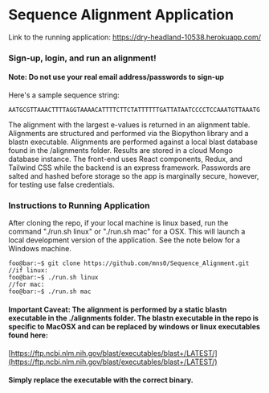 # Sequence Alignment Application

Link to the running application:
[https://dry-headland-10538.herokuapp.com/
](https://dry-headland-10538.herokuapp.com/)


### Sign-up, login, and run an alignment!
#### Note: Do not use your real email address/passwords to sign-up

 
Here's a sample sequence string: 

```
AATGCGTTAAACTTTTAGGTAAAACATTTTCTTCTATTTTTTGATTATAATCCCCTCCAAATGTTAAATG
```
The alignment with the largest e-values is returned in an alignment table. Alignments are structured and performed via the Biopython library and a blastn executable. Alignments are performed against a local blast database found in the /alignments folder. Results are stored in a cloud Mongo database instance. The front-end uses React components, Redux, and Tailwind CSS while the backend is an express framework. Passwords are salted and hashed before storage so the app is marginally secure, however, for testing use false credentials.


### Instructions to Running Application 

After cloning the repo, if your local machine is linux based, run the command "./run.sh linux" or "./run.sh mac" for a OSX. This will launch a local development version of the application. See the note below for a Windows machine. 

```console
foo@bar:~$ git clone https://github.com/mns0/Sequence_Alignment.git
//if linux:
foo@bar:~$ ./run.sh linux
//for mac:
foo@bar:~$ ./run.sh mac
```


#### Important Caveat: The alignment is performed by a static blastn executable in the ./alignments folder. The blastn executable in the repo is specific to MacOSX and can be replaced by windows or linux executables found here: 
[https://ftp.ncbi.nlm.nih.gov/blast/executables/blast+/LATEST/](https://ftp.ncbi.nlm.nih.gov/blast/executables/blast+/LATEST/)

#### Simply replace the executable with the correct binary. 

 
